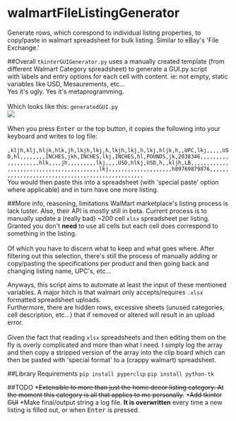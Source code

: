 # walmartFileListingGenerator
Generate rows, which corespond to individual listing properties, to copy/paste in walmart spreadsheet for bulk listing.
Similar to eBay's 'File Exchange.'

##Overall
`tkinterGUIGenerator.py` uses a manually created template (from different Walmart Category spreadsheet) to generate a GUI.py script<br>
with labels and entry options for each cell with content. ie: not empty, static variables like USD, Mesaurements, etc...<br>
Yes it's ugly. Yes it's metaprogramming.<br>
<br>
Which looks like this: `generatedGUI.py`<br>
<img src='https://s21.postimg.org/wgnjj6wp3/gitpic.png'><br>
<br>
When you press <kbd>Enter</kbd> or the top button, it copies the following into your keyboard and writes to log file:<br>
<br>
`,kljh,klj,hljk,hlk,jh,lkjh,lkj,h,lkjh,lkj,h,lkj,hljk,h,,UPC,lkj,,,,,USD,hl,,,,,,,,INCHES,jkh,INCHES,lkj,INCHES,hl,POUNDS,jk,2038346,,,,,,,,,,,,,,,,,,,hlk,,,,jh,,,,,,,,,lkj,,,,USD,hlkj,USD,h,,kljh,LB,,,,,,,,,,,,,,,,,,,,,,,,,,,,,,,,,,,,,,,,,lkj,,,,,,,,,,,,,,,,,,,,h89769879876,,,,,,,,,,,,,,,,,,,,,,,,,,,,,,,,,,,,,,,,,,,,,,,,,`
<br>
You would then paste this into a spreadsheet (with 'special paste' option where applicable) and in turn have one more listing.

##More info, reasoning, limitations
WalMart marketplace's listing process is lack luster. Also, their API is mostly still in beta. Current process is to manually update a (really bad) ~200 cell `xlsx` spreadsheet per listing.<br>Granted you don't <b>need</b> to use all cells but each cell does correspond to something in the listing.<br>
<br>
Of which you have to discern what to keep and what goes where. After filtering out this selection, there's still the process of manually adding or copy/pasting the specifications per product and then going back and changing listing name, UPC's, etc...

Anyways, this script aims to automate at least the input of these mentioned variables. A major hitch is that walmart only accepts/requires `.xlsx` formatted spreadsheet uploads.<br>
Furthermore, there are hidden rows, excessive sheets (unused categories, cell description, etc...) that if removed or altered will result in an upload error.<br>
<br>
Given the fact that reading `xlsx` spreadsheets and then editing them on the fly is overly complicated and more than what I need. I simply log the array and then copy a stripped version of the array into the clip board which can then be pasted with 'special format' to a (crappy walmart) spreadsheet. 

##Library Requirements
`pip install pyperclip`
`pip install python-tk`

##TODO
*<strike>Extensible to more than just the home decor listing category. At the moment this category is all that applies to me personally.</strike>
*<strike>Add tkinter GUI</strike>
*Make final/output string a log file. <b>It is overwritten</b> every time a new listing is filled out, or when <kbd>Enter</kbd> is pressed.
